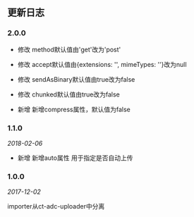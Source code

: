 ## 更新日志

### 2.0.0

- 修改 method默认值由'get'改为'post'

- 修改 accept默认值由{extensions: '', mimeTypes: ''}改为null

- 修改 sendAsBinary默认值由true改为false

- 修改 chunked默认值由true改为false

- 新增 新增compress属性，默认值为false

### 1.1.0

*2018-02-06*

- 新增 新增auto属性 用于指定是否自动上传

### 1.0.0

*2017-12-02*

importer从ct-adc-uploader中分离
